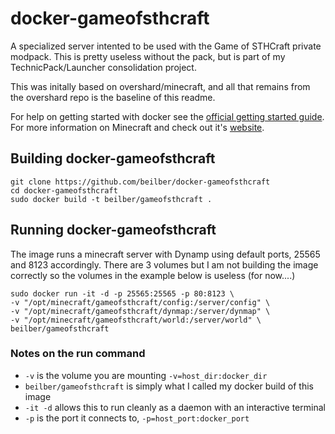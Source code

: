 # docker-gameofsthcraft

A specialized server intented to be used with the Game of STHCraft private modpack.
This is pretty useless without the pack, but is part of my TechnicPack/Launcher
consolidation project.

This was initally based on overshard/minecraft, and all that remains from the
overshard repo is the baseline of this readme.

For help on getting started with docker see the [official getting started guide][0].
For more information on Minecraft and check out it's [website][1].


## Building docker-gameofsthcraft

    git clone https://github.com/beilber/docker-gameofsthcraft
    cd docker-gameofsthcraft
    sudo docker build -t beilber/gameofsthcraft .


## Running docker-gameofsthcraft

The image runs a minecraft server with Dynamp using default ports, 25565 and
8123 accordingly. There are 3 volumes but I am not building the image correctly
so the volumes in the example below is useless (for now....)

    sudo docker run -it -d -p 25565:25565 -p 80:8123 \
    -v "/opt/minecraft/gameofsthcraft/config:/server/config" \
    -v "/opt/minecraft/gameofsthcraft/dynmap:/server/dynmap" \
    -v "/opt/minecraft/gameofsthcraft/world:/server/world" \
    beilber/gameofsthcraft

### Notes on the run command

 + `-v` is the volume you are mounting `-v=host_dir:docker_dir`
 + `beilber/gameofsthcraft` is simply what I called my docker build of this image
 + `-it -d` allows this to run cleanly as a daemon with an interactive terminal
 + `-p` is the port it connects to, `-p=host_port:docker_port`

[0]: http://www.docker.io/gettingstarted/
[1]: http://minecraft.net/

